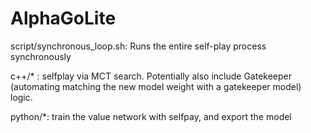 # AlphaGoLite

script/synchronous_loop.sh: Runs the entire self-play process synchronously

c++/* : selfplay via MCT search. Potentially also include Gatekeeper (automating matching the new model weight with a gatekeeper model) logic.

python/*: train the value network with selfpay, and export the model
